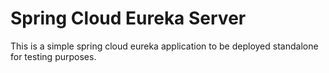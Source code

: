 # Spring Cloud Eureka Server

This is a simple spring cloud eureka application to be
deployed standalone for testing purposes.
